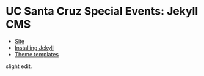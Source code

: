 # UC Santa Cruz Special Events: Jekyll CMS

- [Site](https://specialevents.ucsc.edu)
- [Installing Jekyll](https://jekyllrb.com)
- [Theme templates](https://github.com/luckyluke007/specialevents-redesign)

slight edit.
